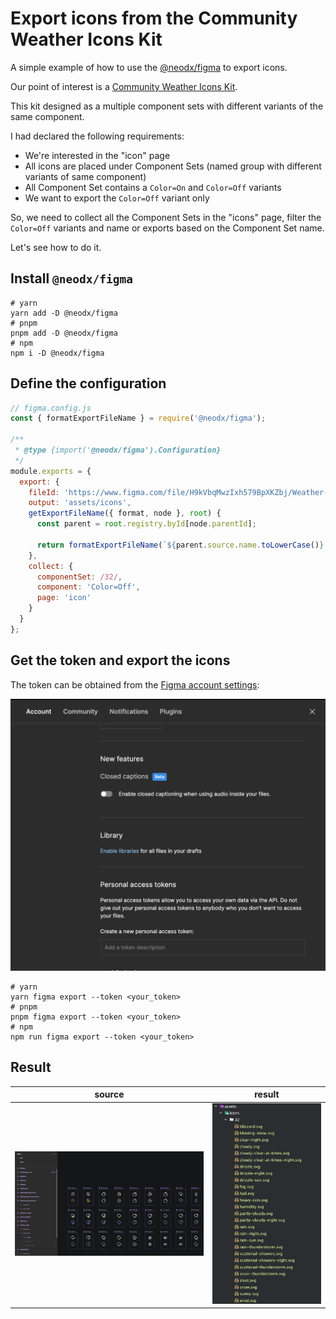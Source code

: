 # Export icons from the Community Weather Icons Kit

A simple example of how to use the [@neodx/figma](https://www.npmjs.com/package/@neodx/figma) to export icons.

Our point of interest is a [Community Weather Icons Kit](<https://www.figma.com/file/H9kVbqMwzIxh579BpXKZbj/Weather--Icons-Kit-(Community)?type=design&node-id=0-1>).

This kit designed as a multiple component sets with different variants of the same component.

I had declared the following requirements:

- We're interested in the "icon" page
- All icons are placed under Component Sets (named group with different variants of same component)
- All Component Set contains a `Color=On` and `Color=Off` variants
- We want to export the `Color=Off` variant only

So, we need to collect all the Component Sets in the "icons" page, filter the `Color=Off` variants and name or exports based on the Component Set name.

Let's see how to do it.

## Install `@neodx/figma`

```shell
# yarn
yarn add -D @neodx/figma
# pnpm
pnpm add -D @neodx/figma
# npm
npm i -D @neodx/figma
```

## Define the configuration

```js
// figma.config.js
const { formatExportFileName } = require('@neodx/figma');

/**
 * @type {import('@neodx/figma').Configuration}
 */
module.exports = {
  export: {
    fileId: 'https://www.figma.com/file/H9kVbqMwzIxh579BpXKZbj/Weather--Icons-Kit-(Community)',
    output: 'assets/icons',
    getExportFileName({ format, node }, root) {
      const parent = root.registry.byId[node.parentId];

      return formatExportFileName(`${parent.source.name.toLowerCase()}.${format}`);
    },
    collect: {
      componentSet: /32/,
      component: 'Color=Off',
      page: 'icon'
    }
  }
};
```

## Get the token and export the icons

The token can be obtained from the [Figma account settings](https://www.figma.com/developers/api#access-tokens):

![get-token](./docs/get-figma-token.png)

```shell
# yarn
yarn figma export --token <your_token>
# pnpm
pnpm figma export --token <your_token>
# npm
npm run figma export --token <your_token>
```

## Result

| source                       | result                       |
| ---------------------------- | ---------------------------- |
| ![source](./docs/source.png) | ![result](./docs/output.png) |
